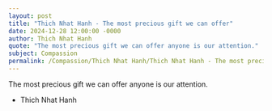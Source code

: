 ```yaml
---
layout: post
title: "Thich Nhat Hanh - The most precious gift we can offer"
date: 2024-12-28 12:00:00 -0000
author: Thich Nhat Hanh
quote: "The most precious gift we can offer anyone is our attention."
subject: Compassion
permalink: /Compassion/Thich Nhat Hanh/Thich Nhat Hanh - The most precious gift we can offer
---
```


The most precious gift we can offer anyone is our attention.

- Thich Nhat Hanh
